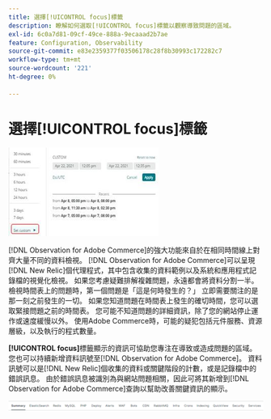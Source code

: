 ```yaml
---
title: 選擇[!UICONTROL focus]標籤
description: 瞭解如何選取[!UICONTROL focus]標籤以觀察導致問題的區域。
exl-id: 6c0a7d81-09cf-49ce-888a-9ecaaad2b7ae
feature: Configuration, Observability
source-git-commit: e83e2359377f03506178c28f8b30993c172282c7
workflow-type: tm+mt
source-wordcount: '221'
ht-degree: 0%

---
```


# 選擇[!UICONTROL focus]標籤

![選擇焦點標籤](../../assets/tools/observation-for-adobe-commerce/choosing-the-focus-tabs-1.jpg)

[!DNL Observation for Adobe Commerce]的強大功能來自於在相同時間線上對齊大量不同的資料檢視。 [!DNL Observation for Adobe Commerce]可以呈現[!DNL New Relic]個代理程式，其中包含收集的資料範例以及系統和應用程式記錄檔的視覺化檢視。 如果您考慮疑難排解複雜問題，永遠都會將資料分割一半。 檢視時間表上的問題時，第一個問題是「這是何時發生的？」 立即需要關注的是那一刻之前發生的一切。 如果您知道問題在時間表上發生的確切時間，您可以選取緊接問題之前的時間表。 您可能不知道問題的詳細資訊，除了您的網站停止運作或速度緩慢以外。 使用Adobe Commerce時，可能的疑犯包括元件服務、資源層級，以及執行的程式數量。

**[!UICONTROL focus]**&#x200B;標籤顯示的資訊可協助您專注在導致或造成問題的區域。 您也可以持續新增資料訊號至[!DNL Observation for Adobe Commerce]。 資料訊號可以是[!DNL New Relic]個收集的資料或關鍵階段的計數，或是記錄檔中的錯誤訊息。 由於錯誤訊息被識別為與網站問題相關，因此可將其新增到[!DNL Observation for Adobe Commerce]查詢以幫助改善關鍵資訊的顯示。

![選擇焦點標籤](../../assets/tools/observation-for-adobe-commerce/choosing-the-focus-tabs-2.jpeg)

